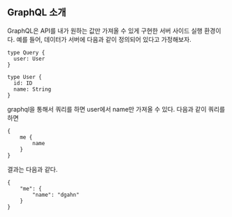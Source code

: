 ## GraphQL 소개

GraphQL은 API를 내가 원하는 값만 가져올 수 있게 구현한 서버 사이드 실행 환경이다. 예를 들어, 데이터가 서버에 다음과 같이 정의되어 있다고 가정해보자.

```
type Query {
  user: User
}

type User {
  id: ID
  name: String
}
```

graphql을 통해서 쿼리를 하면 user에서 name만 가져올 수 있다. 다음과 같이 쿼리를 하면

```
{
    me {
        name
    }
}
```

결과는 다음과 같다.

```
{
    "me": {
        "name": "dgahn"
    }
}
```